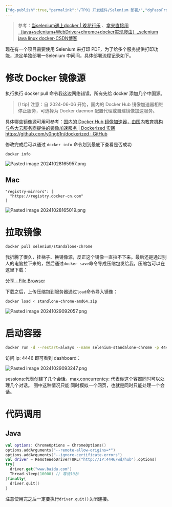 ```yaml
---
{"dg-publish":true,"permalink":"/TP01 开发组件/Selenium 部署/","dgPassFrontmatter":true,"created":"2024-10-28T16:44:36.470+08:00","updated":"2024-10-29T15:29:10.835+08:00"}
---
```


>参考：[当selenium遇上docker | 晚花行乐](https://www.lfhacks.com/tech/selenium-docker/) 、[拿来直接用（java+selenium+WebDriver+chrome+docker实现爬虫）\_selenium java linux docker-CSDN博客](https://blog.csdn.net/paq6411/article/details/140814778)

现在有一个项目需要使用 Selenium 来打印 PDF，为了给多个服务提供打印功能，决定单独部署一Selenium 中间间，具体部署流程记录如下。
# 修改 Docker 镜像源

执行执行 docker pull 命令我这边网络错误，所有先给 docker 添加几个中国源。

>[! tip] 注意：自 2024-06-06 开始，国内的 Docker Hub 镜像加速器相继停止服务，可选择为 Docker daemon 配置代理或自建镜像加速服务。

具体哪些镜像源可用可参考：[国内的 Docker Hub 镜像加速器，由国内教育机构与各大云服务商提供的镜像加速服务 | Dockerized 实践 https://github.com/y0ngb1n/dockerized · GitHub](https://gist.github.com/y0ngb1n/7e8f16af3242c7815e7ca2f0833d3ea6#docker-hub-%E9%95%9C%E5%83%8F%E5%8A%A0%E9%80%9F%E5%99%A8%E5%88%97%E8%A1%A8)

修改完成后可以通过 `docker info` 命令划到最底下查看是否成功

```zsh
docker info
```

![Pasted image 20241028165957.png](/img/user/$/$Sys999%20Attachment/Pasted%20image%2020241028165957.png)
## Mac

```
"registry-mirrors": [
  "https://registry.docker-cn.com"
]
```

![Pasted image 20241028165019.png](/img/user/$/$Sys999%20Attachment/Pasted%20image%2020241028165019.png)
# 拉取镜像

```zsh
docker pull selenium/standalone-chrome
```

我折腾了很久，挂梯子、换镜像源，反正这个镜像一直拉不下来。最后还是通过别人的电脑拉下来的，然后通过`docker save`命令导成压缩包发给我，压缩包可以在这里下载：

[分享 - File Browser](http://192.168.10.107/share/frQ20f-o)

下载之后，上传压缩包到服务器通过`load`命令导入镜像：

```zsh
docker load < standlone-chrome-amd64.zip
```

![Pasted image 20241029092057.png](/img/user/$/$Sys999%20Attachment/Pasted%20image%2020241029092057.png)
# 启动容器

```zsh
docker run -d --restart=always --name selenium-standalone-chrome -p 4446:4444 -p 7900:7900 --shm-size="2g" selenium/standalone-chrome:latest
```

访问 ip: 4446 即可看到 dashboard：

![Pasted image 20241029093247.png](/img/user/$/$Sys999%20Attachment/Pasted%20image%2020241029093247.png)

sessions:代表创建了几个会话。max.concurrentcy: 代表你这个容器同时可以处理几个对话。  图中这种情况只能 同时模拟一个网页，也就是同时只能处理一个会话。
# 代码调用
## Java

```kotlin
val options: ChromeOptions = ChromeOptions()  
options.addArguments("--remote-allow-origins=*")
options.addArguments("--ignore-certificate-errors")
val driver = RemoteWebDriver(URL("http://IP:4446/wd/hub"),options)
try{
  driver.get("www.baidu.com")
  Thread.sleep(10000) // 等待10秒
}finally{
  driver.quit()
}
```

注意使用完之后一定要执行`driver.quit()`关闭连接。